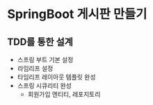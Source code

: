 # SpringBoot 게시판 만들기

## TDD를 통한 설계
- 스프링 부트 기본 설정
- 라임리프 설정
- 타임리프 레이아웃 템플릿 완성
- 스프링 시큐리티 완성
  - 회원가입 엔티티, 레포지토리
